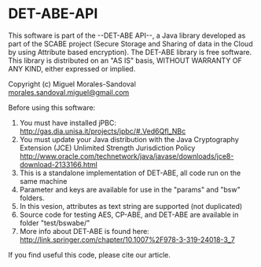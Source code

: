 # DET-ABE-API

 This software is part of the --DET-ABE API--, a Java library developed as part of the SCABE project (Secure Storage and Sharing 
 of data in the Cloud by using  Attribute based encryption).
 The DET-ABE library is free software. This library is distributed on an "AS IS" basis, WITHOUT WARRANTY OF ANY KIND, either expressed or implied.
 
 Copyright (c) Miguel Morales-Sandoval 
 morales.sandoval.miguel@gmail.com


Before using this software:

1. You must have installed jPBC: http://gas.dia.unisa.it/projects/jpbc/#.Ved6Qfl_NBc
2. You must update your Java distribution with the Java Cryptography Extension (JCE) Unlimited Strength Jurisdiction Policy
http://www.oracle.com/technetwork/java/javase/downloads/jce8-download-2133166.html
3. This is a standalone implementation of DET-ABE, all code run on the same machine
4. Parameter and keys are available for use in the "params" and "bsw" folders. 
5. In this vesion, attributes as text string are supported (not duplicated)
6. Source code for testing AES, CP-ABE, and DET-ABE are available in folder "test/bswabe/"
7. More info about DET-ABE is found here:
http://link.springer.com/chapter/10.1007%2F978-3-319-24018-3_7


If you find useful this code, please cite our article.

